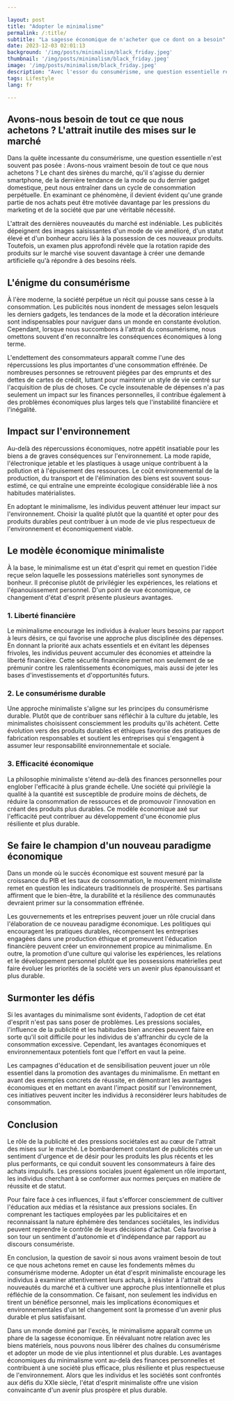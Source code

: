 ```yaml
---

layout: post 
title: "Adopter le minimalisme"
permalink: /:title/ 
subtitle: "La sagesse économique de n'acheter que ce dont on a besoin"
date: 2023-12-03 02:01:13 
background: '/img/posts/minimalism/black_friday.jpeg'
thumbnail: '/img/posts/minimalism/black_friday.jpeg'
image: '/img/posts/minimalism/black_friday.jpeg'
description: "Avec l'essor du consumérisme, une question essentielle reste souvent sans réponse : Avons-nous vraiment besoin de tout ce que nous achetons ? L'appel des sirènes du marché, qu'il s'agisse du dernier smartphone, de la dernière tendance de la mode ou du dernier gadget domestique, peut nous entraîner dans un cycle de consommation perpétuelle. En examinant ce phénomène, il devient évident qu'une grande partie de nos achats peut être motivée davantage par les pressions du marketing et de la société que par une véritable nécessité."
tags: Lifestyle
lang: fr

---
```




## Avons-nous besoin de tout ce que nous achetons ? L'attrait inutile des mises sur le marché

Dans la quête incessante du consumérisme, une question essentielle n'est souvent pas posée : Avons-nous vraiment besoin de tout ce que nous achetons ? Le chant des sirènes du marché, qu'il s'agisse du dernier smartphone, de la dernière tendance de la mode ou du dernier gadget domestique, peut nous entraîner dans un cycle de consommation perpétuelle. En examinant ce phénomène, il devient évident qu'une grande partie de nos achats peut être motivée davantage par les pressions du marketing et de la société que par une véritable nécessité.

L'attrait des dernières nouveautés du marché est indéniable. Les publicités dépeignent des images saisissantes d'un mode de vie amélioré, d'un statut élevé et d'un bonheur accru liés à la possession de ces nouveaux produits. Toutefois, un examen plus approfondi révèle que la rotation rapide des produits sur le marché vise souvent davantage à créer une demande artificielle qu'à répondre à des besoins réels.

## L'énigme du consumérisme

À l'ère moderne, la société perpétue un récit qui pousse sans cesse à la consommation. Les publicités nous inondent de messages selon lesquels les derniers gadgets, les tendances de la mode et la décoration intérieure sont indispensables pour naviguer dans un monde en constante évolution. Cependant, lorsque nous succombons à l'attrait du consumérisme, nous omettons souvent d'en reconnaître les conséquences économiques à long terme.

L'endettement des consommateurs apparaît comme l'une des répercussions les plus importantes d'une consommation effrénée. De nombreuses personnes se retrouvent piégées par des emprunts et des dettes de cartes de crédit, luttant pour maintenir un style de vie centré sur l'acquisition de plus de choses. Ce cycle insoutenable de dépenses n'a pas seulement un impact sur les finances personnelles, il contribue également à des problèmes économiques plus larges tels que l'instabilité financière et l'inégalité.

## Impact sur l'environnement

Au-delà des répercussions économiques, notre appétit insatiable pour les biens a de graves conséquences sur l'environnement. La mode rapide, l'électronique jetable et les plastiques à usage unique contribuent à la pollution et à l'épuisement des ressources. Le coût environnemental de la production, du transport et de l'élimination des biens est souvent sous-estimé, ce qui entraîne une empreinte écologique considérable liée à nos habitudes matérialistes.

En adoptant le minimalisme, les individus peuvent atténuer leur impact sur l'environnement. Choisir la qualité plutôt que la quantité et opter pour des produits durables peut contribuer à un mode de vie plus respectueux de l'environnement et économiquement viable.

## Le modèle économique minimaliste

À la base, le minimalisme est un état d'esprit qui remet en question l'idée reçue selon laquelle les possessions matérielles sont synonymes de bonheur. Il préconise plutôt de privilégier les expériences, les relations et l'épanouissement personnel. D'un point de vue économique, ce changement d'état d'esprit présente plusieurs avantages.

### 1. Liberté financière

Le minimalisme encourage les individus à évaluer leurs besoins par rapport à leurs désirs, ce qui favorise une approche plus disciplinée des dépenses. En donnant la priorité aux achats essentiels et en évitant les dépenses frivoles, les individus peuvent accumuler des économies et atteindre la liberté financière. Cette sécurité financière permet non seulement de se prémunir contre les ralentissements économiques, mais aussi de jeter les bases d'investissements et d'opportunités futurs.

### 2. Le consumérisme durable

Une approche minimaliste s'aligne sur les principes du consumérisme durable. Plutôt que de contribuer sans réfléchir à la culture du jetable, les minimalistes choisissent consciemment les produits qu'ils achètent. Cette évolution vers des produits durables et éthiques favorise des pratiques de fabrication responsables et soutient les entreprises qui s'engagent à assumer leur responsabilité environnementale et sociale.

### 3. Efficacité économique

La philosophie minimaliste s'étend au-delà des finances personnelles pour englober l'efficacité à plus grande échelle. Une société qui privilégie la qualité à la quantité est susceptible de produire moins de déchets, de réduire la consommation de ressources et de promouvoir l'innovation en créant des produits plus durables. Ce modèle économique axé sur l'efficacité peut contribuer au développement d'une économie plus résiliente et plus durable.

## Se faire le champion d'un nouveau paradigme économique

Dans un monde où le succès économique est souvent mesuré par la croissance du PIB et les taux de consommation, le mouvement minimaliste remet en question les indicateurs traditionnels de prospérité. Ses partisans affirment que le bien-être, la durabilité et la résilience des communautés devraient primer sur la consommation effrénée.

Les gouvernements et les entreprises peuvent jouer un rôle crucial dans l'élaboration de ce nouveau paradigme économique. Les politiques qui encouragent les pratiques durables, récompensent les entreprises engagées dans une production éthique et promeuvent l'éducation financière peuvent créer un environnement propice au minimalisme. En outre, la promotion d'une culture qui valorise les expériences, les relations et le développement personnel plutôt que les possessions matérielles peut faire évoluer les priorités de la société vers un avenir plus épanouissant et plus durable.

## Surmonter les défis

Si les avantages du minimalisme sont évidents, l'adoption de cet état d'esprit n'est pas sans poser de problèmes. Les pressions sociales, l'influence de la publicité et les habitudes bien ancrées peuvent faire en sorte qu'il soit difficile pour les individus de s'affranchir du cycle de la consommation excessive. Cependant, les avantages économiques et environnementaux potentiels font que l'effort en vaut la peine.

Les campagnes d'éducation et de sensibilisation peuvent jouer un rôle essentiel dans la promotion des avantages du minimalisme. En mettant en avant des exemples concrets de réussite, en démontrant les avantages économiques et en mettant en avant l'impact positif sur l'environnement, ces initiatives peuvent inciter les individus à reconsidérer leurs habitudes de consommation.

## Conclusion

Le rôle de la publicité et des pressions sociétales est au cœur de l'attrait des mises sur le marché. Le bombardement constant de publicités crée un sentiment d'urgence et de désir pour les produits les plus récents et les plus performants, ce qui conduit souvent les consommateurs à faire des achats impulsifs. Les pressions sociales jouent également un rôle important, les individus cherchant à se conformer aux normes perçues en matière de réussite et de statut.

Pour faire face à ces influences, il faut s'efforcer consciemment de cultiver l'éducation aux médias et la résistance aux pressions sociales. En comprenant les tactiques employées par les publicitaires et en reconnaissant la nature éphémère des tendances sociétales, les individus peuvent reprendre le contrôle de leurs décisions d'achat. Cela favorise à son tour un sentiment d'autonomie et d'indépendance par rapport au discours consumériste.

En conclusion, la question de savoir si nous avons vraiment besoin de tout ce que nous achetons remet en cause les fondements mêmes du consumérisme moderne. Adopter un état d'esprit minimaliste encourage les individus à examiner attentivement leurs achats, à résister à l'attrait des nouveautés du marché et à cultiver une approche plus intentionnelle et plus réfléchie de la consommation. Ce faisant, non seulement les individus en tirent un bénéfice personnel, mais les implications économiques et environnementales d'un tel changement sont la promesse d'un avenir plus durable et plus satisfaisant.

Dans un monde dominé par l'excès, le minimalisme apparaît comme un phare de la sagesse économique. En réévaluant notre relation avec les biens matériels, nous pouvons nous libérer des chaînes du consumérisme et adopter un mode de vie plus intentionnel et plus durable. Les avantages économiques du minimalisme vont au-delà des finances personnelles et contribuent à une société plus efficace, plus résiliente et plus respectueuse de l'environnement. Alors que les individus et les sociétés sont confrontés aux défis du XXIe siècle, l'état d'esprit minimaliste offre une vision convaincante d'un avenir plus prospère et plus durable.